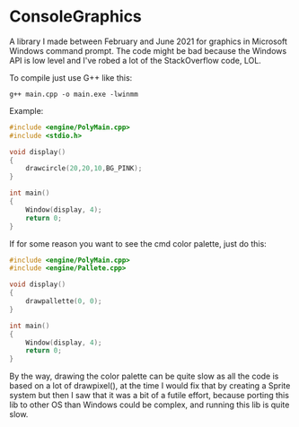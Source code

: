 # ConsoleGraphics
A library I made between February and June 2021 for graphics in Microsoft Windows command prompt.
The code might be bad because the Windows API is low level and I've robed a lot of the StackOverflow code, LOL.

To compile just use G++ like this:
```
g++ main.cpp -o main.exe -lwinmm
```
Example:

```cpp
#include <engine/PolyMain.cpp>
#include <stdio.h>

void display()
{
	drawcircle(20,20,10,BG_PINK);
}

int main()
{
	Window(display, 4);
	return 0;
}

```
If for some reason you want to see the cmd color palette, just do this:
```cpp
#include <engine/PolyMain.cpp>
#include <engine/Pallete.cpp>

void display()
{
	drawpallette(0, 0);
}

int main()
{
	Window(display, 4);
	return 0;
}

```
By the way, drawing the color palette can be quite slow as all the code is based on a lot of drawpixel(), at the time I would fix that by creating a Sprite system but then I saw that it was a bit of a futile effort, because porting this lib to other OS than Windows could be complex, and running this lib is quite slow.
